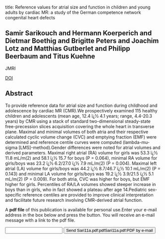 title: Reference values for atrial size and function in children and young adults by cardiac MR: a study of the German competence network congenital heart defects

## Samir Sarikouch and Hermann Koerperich and Dietmar Boethig and Brigitte Peters and Joachim Lotz and Matthias Gutberlet and Philipp Beerbaum and Titus Kuehne
JMRI

<a href="https://doi.org/10.1002/jmri.22521">DOI</a>

## Abstract
To provide reference data for atrial size and function during childhood and adolescence by cardiac MR (CMR).We prospectively examined 115 healthy children and adolescents (mean age, 12.4 ï¿½ 4.1 years; range, 4.4-20.3 years) by CMR using a stack of standard two-dimensional steady-state free-precession slices acquisition covering the whole heart in transverse plane. Maximal and minimal volumes of both atria and their respective calculated cyclic volume change (CVC) and emptying fraction (EMF) were determined and reference centile curves were computed (lambda-mu-sigma [LMS]-method).Gender differences were noted for atrial volumes and derived parameters. Maximal right atrial (RA) volume for girls was 53.3 ï¿½ 11.8 mL/m(2) and 58.1 ï¿½ 15.7 for boys (P = 0.064), minimal RA volume for girls/boys was 23.2 ï¿½ 6.2/27.0 ï¿½ 7.9 mL/m(2) (P = 0.004). Maximal left atrial (LA) volume for girls/boys was 44.2 ï¿½ 8.7/46.7 ï¿½ 10.1 mL/m(2) (P = 0.143) and minimal LA volume for girls/boys was 19.2 ï¿½ 3.9/21.5 ï¿½ 5.1 mL/m(2) (P = 0.009). For both atria, CVC was higher for boys, but EMF higher for girls. Percentiles of RA/LA volumes showed steeper increase in boys than in girls, who in fact showed a plateau after age 14.Pediatric sex-specific reference centiles are provided to improve clinical interpretation and facilitate future research involving CMR-derived atrial function.

A <b>pdf file</b> of this publication is available for personal use.Enter your e-mail address in the box below and press the button. You will receive an e-mail message with a link to the pdf file.
<form action="sender.php">  <input type="text" name="email">  <input type="submit" value="Send Sari11a.pdf:pdfSari11a.pdf:PDF by e-mail"></form>